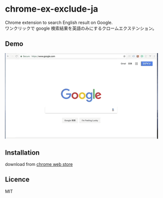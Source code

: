 chrome-ex-exclude-ja
===

Chrome extension to search English result on Google.  
ワンクリックで google 検索結果を英語のみにするクロームエクステンション。

## Demo

<img src="https://github.com/fitzr/chrome-ex-exclude-ja/blob/asset/exclude.gif" width="600">

## Installation

download from [chrome web store](https://chrome.google.com/webstore/detail/exclude-langja/dehkcdieahficpfmihhbdpnjmoicbemm)

## Licence

MIT
